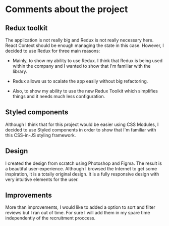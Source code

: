 # Comments about the project


## Redux toolkit

The application is not really big and Redux is not really necessary here. React Context should be enough managing the state in this case. However, I decided to use Redux for three main reasons:

* Mainly, to show my ability to use Redux. I think that Redux is being used within the company and I wanted to show that I'm familiar with the library.

* Redux allows us to scalate the app easily without big refactoring.

* Also, to show my ability to use the new Redux Toolkit which simplifies things and it needs much less configuration.

## Styled components

Although I think that for this project would be easier using CSS Modules, I decided to use Styled components in order to show that I'm familiar with this CSS-in-JS styling framework.

## Design

I created the design from scratch using Photoshop and Figma. The result is a beautiful user-experience. Although I browsed the Internet to get some inspiration, it is a totally original design. It is a fully responsive design with very intuitive elements for the user.

## Improvements

More than improvements, I would like to added a option to sort and filter reviews but I ran out of time. For sure I will add them in my spare time independently of the recruitment proccess.